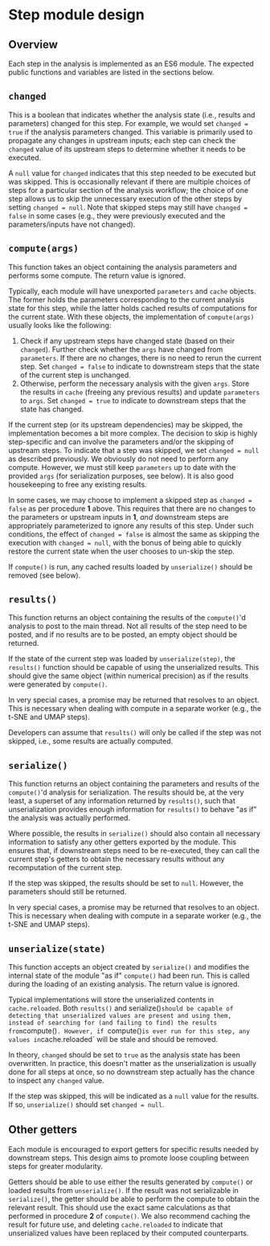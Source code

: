 # Step module design 

## Overview

Each step in the analysis is implemented as an ES6 module.
The expected public functions and variables are listed in the sections below.

## `changed`

This is a boolean that indicates whether the analysis state (i.e., results and parameters) changed for this step.
For example, we would set `changed = true` if the analysis parameters changed.
This variable is primarily used to propagate any changes in upstream inputs;
each step can check the `changed` value of its upstream steps to determine whether it needs to be executed.

A `null` value for `changed` indicates that this step needed to be executed but was skipped.
This is occasionally relevant if there are multiple choices of steps for a particular section of the analysis workflow;
the choice of one step allows us to skip the unnecessary execution of the other steps by setting `changed = null`.
Note that skipped steps may still have `changed = false` in some cases (e.g., they were previously executed and the parameters/inputs have not changed).

## `compute(args)`

This function takes an object containing the analysis parameters and performs some compute.
The return value is ignored.

Typically, each module will have unexported `parameters` and `cache` objects.
The former holds the parameters corresponding to the current analysis state for this step,
while the latter holds cached results of computations for the current state.
With these objects, the implementation of `compute(args)` usually looks like the following: 

1. Check if any upstream steps have changed state (based on their `changed`).
   Further check whether the `args` have changed from `parameters`.
   If there are no changes, there is no need to rerun the current step.
   Set `changed = false` to indicate to downstream steps that the state of the current step is unchanged.
2. Otherwise, perform the necessary analysis with the given `args`.
   Store the results in `cache` (freeing any previous results) and update `parameters` to `args`.
   Set `changed = true` to indicate to downstream steps that the state has changed.

If the current step (or its upstream dependencies) may be skipped, the implementation becomes a bit more complex.
The decision to skip is highly step-specific and can involve the parameters and/or the skipping of upstream steps.
To indicate that a step was skipped, we set `changed = null` as described previously.
We obviously do not need to perform any compute.
However, we must still keep `parameters` up to date with the provided `args` (for serialization purposes, see below).
It is also good housekeeping to free any existing results.

In some cases, we may choose to implement a skipped step as `changed = false` as per procedure **1** above.
This requires that there are no changes to the parameters or upstream inputs in **1**, 
_and_ downstream steps are appropriately parameterized to ignore any results of this step.
Under such conditions, the effect of `changed = false` is almost the same as skipping the execution with `changed = null`,
with the bonus of being able to quickly restore the current state when the user chooses to un-skip the step.

If `compute()` is run, any cached results loaded by `unserialize()` should be removed (see below).

## `results()`

This function returns an object containing the results of the `compute()`'d analysis to post to the main thread.
Not all results of the step need to be posted, and if no results are to be posted, an empty object should be returned.

If the state of the current step was loaded by `unserialize(step)`, the `results()` function should be capable of using the unserialized results.
This should give the same object (within numerical precision) as if the results were generated by `compute()`.

In very special cases, a promise may be returned that resolves to an object.
This is necessary when dealing with compute in a separate worker (e.g., the t-SNE and UMAP steps).

Developers can assume that `results()` will only be called if the step was not skipped, i.e., some results are actually computed.

## `serialize()`

This function returns an object containing the parameters and results of the `compute()`'d analysis for serialization.
The results should be, at the very least, a superset of any information returned by `results()`,
such that unserialization provides enough information for `results()` to behave "as if" the analysis was actually performed.

Where possible, the results in `serialize()` should also contain all necessary information to satisfy any other getters exported by the module.
This ensures that, if downstream steps need to be re-executed, they can call the current step's getters to obtain the necessary results without any recomputation of the current step.

If the step was skipped, the results should be set to `null`.
However, the parameters should still be returned.

In very special cases, a promise may be returned that resolves to an object.
This is necessary when dealing with compute in a separate worker (e.g., the t-SNE and UMAP steps).

## `unserialize(state)`

This function accepts an object created by `serialize()` and modifies the internal state of the module "as if" `compute()` had been run.
This is called during the loading of an existing analysis.
The return value is ignored.

Typical implementations will store the unserialized contents in `cache.reloaded`.
Both `results()` and serialize()` should be capable of detecting that unserialized values are present and using them, 
instead of searching for (and failing to find) the results from `compute()`.
However, if `compute()` is ever run for this step, any values in `cache.reloaded` will be stale and should be removed.

In theory, `changed` should be set to `true` as the analysis state has been overwritten.
In practice, this doesn't matter as the unserialization is usually done for all steps at once,
so no downstream step actually has the chance to inspect any `changed` value.

If the step was skipped, this will be indicated as a `null` value for the results.
If so, `unserialize()` should set `changed = null`.

## Other getters

Each module is encouraged to export getters for specific results needed by downstream steps.
This design aims to promote loose coupling between steps for greater modularity.

Getters should be able to use either the results generated by `compute()` or loaded results from `unserialize()`.
If the result was not serializable in `serialize()`, the getter should be able to perform the compute to obtain the relevant result.
This should use the exact same calculations as that performed in procedure **2** of `compute()`.
We also recommend caching the result for future use, and deleting `cache.reloaded` to indicate that unserialized values have been replaced by their computed counterparts.
